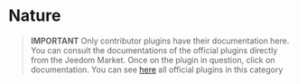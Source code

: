 
# Nature


>**IMPORTANT**
>Only contributor plugins have their documentation here. You can consult the documentations of the official plugins directly from the Jeedom Market. Once on the plugin in question, click on documentation.
>You can see [here](https://market.jeedom.com/index.php?v=d&p=market&type=plugin&categorie=nature) all official plugins in this category


